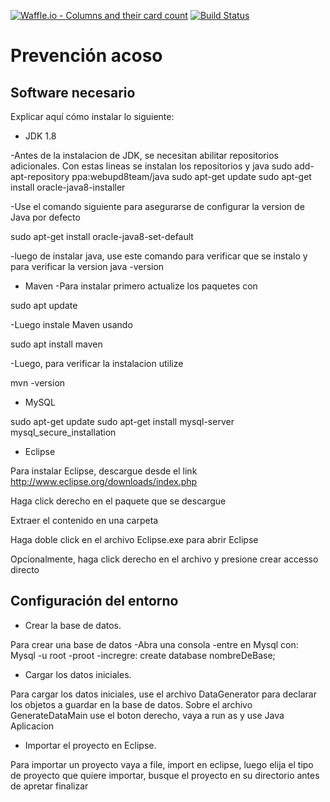[![Waffle.io - Columns and their card count](https://badge.waffle.io/JuanCS95/prevencion-acoso.svg?columns=backlog)](https://waffle.io/JuanCS95/prevencion-acoso)
[![Build Status](https://travis-ci.org/JuanCS95/prevencion-acoso.svg?branch=master)](https://travis-ci.org/JuanCS95/prevencion-acoso)

# Prevención acoso

## Software necesario

Explicar aquí cómo instalar lo siguiente:
* JDK 1.8

-Antes de la instalacion de JDK, se necesitan abilitar repositorios adicionales. Con estas lineas se instalan los repositorios y java
sudo add-apt-repository ppa:webupd8team/java
sudo apt-get update
sudo apt-get install oracle-java8-installer

-Use el comando siguiente para asegurarse de configurar la version de Java por defecto

sudo apt-get install oracle-java8-set-default

-luego de instalar java, use este comando para verificar que se instalo y para verificar la version
java -version
* Maven
-Para instalar primero actualize los paquetes con 

sudo apt update

-Luego instale Maven usando

sudo apt install maven

-Luego, para verificar la instalacion utilize

mvn -version

* MySQL

sudo apt-get update
sudo apt-get install mysql-server
mysql_secure_installation

* Eclipse

Para instalar Eclipse, descargue desde el link http://www.eclipse.org/downloads/index.php

Haga click derecho en el paquete que se descargue

Extraer el contenido en una carpeta

Haga doble click en el archivo Eclipse.exe para abrir Eclipse

Opcionalmente, haga click derecho en el archivo y presione crear accesso directo 

## Configuración del entorno

* Crear la base de datos.

Para crear una base de datos
-Abra una consola
-entre en Mysql con:
Mysql -u root -proot
-incregre:
create database nombreDeBase;
* Cargar los datos iniciales.

Para cargar los datos iniciales, use el archivo DataGenerator para declarar los objetos a guardar en la base de datos.
Sobre el archivo GenerateDataMain use el boton derecho, vaya a run as y use Java Aplicacion
* Importar el proyecto en Eclipse.

Para importar un proyecto vaya a file, import en eclipse, luego elija el tipo de proyecto que quiere importar, busque el proyecto en su directorio antes de apretar finalizar
